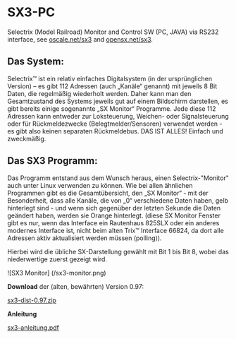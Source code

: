 # SX3-PC
Selectrix (Model Railroad) Monitor and Control SW (PC, JAVA) via RS232 interface, see <a href="http://www.oscale.net">oscale.net/sx3</a> and <a href="http://opensx.net">opensx.net/sx3</a>.

## Das System:
Selectrix™ ist ein relativ einfaches Digitalsystem (in der ursprünglichen Version) – es gibt 112 Adressen (auch „Kanäle“ genannt) mit jeweils 8 Bit Daten, die regelmäßig wiederholt werden. Daher kann man den Gesamtzustand des Systems jeweils gut auf einem Bildschirm darstellen, es gibt bereits einige sogenannte „SX Monitor“ Programme. Jede diese 112 Adressen kann entweder zur Loksteuerung, Weichen- oder Signalsteuerung oder für Rückmeldezwecke (Belegtmelder/Sensoren) verwendet werden - es gibt also keinen separaten Rückmeldebus. DAS IST ALLES! Einfach und zweckmäßig.

## Das SX3 Programm: 
Das Programm entstand aus dem Wunsch heraus, einen Selectrix-"Monitor" auch unter Linux verwenden zu können. Wie bei allen ähnlichen Programmen gibt es die Gesamtübersicht, den „SX Monitor“ - mit der Besonderheit, dass alle Kanäle, die von „0“ verschiedene Daten haben, gelb hinterlegt sind - und wenn sich gegenüber der letzten Sekunde die Daten geändert haben, werden sie Orange hinterlegt. (diese SX Monitor Fenster gibt es nur, wenn das Interface ein Rautenhaus 825SLX oder ein anderes modernes Interface ist, nicht beim alten Trix™ Interface 66824, da dort alle Adressen aktiv aktualisiert werden müssen (polling)). 

Hierbei wird die übliche SX-Darstellung gewählt mit Bit 1 bis Bit 8, wobei das niederwertige zuerst gezeigt wird.

![SX3 Monitor] (/sx3-monitor.png)

**Download** der (alten, bewährten) Version 0.97:

[sx3-dist-0.97.zip](https://github.com/michael71/SX3-PC/raw/master/sx3-dist-0.97.zip)

**Anleitung**

[sx3-anleitung.pdf](https://github.com/michael71/SX3-PC/raw/master/sx3-anleitung.pdf)
